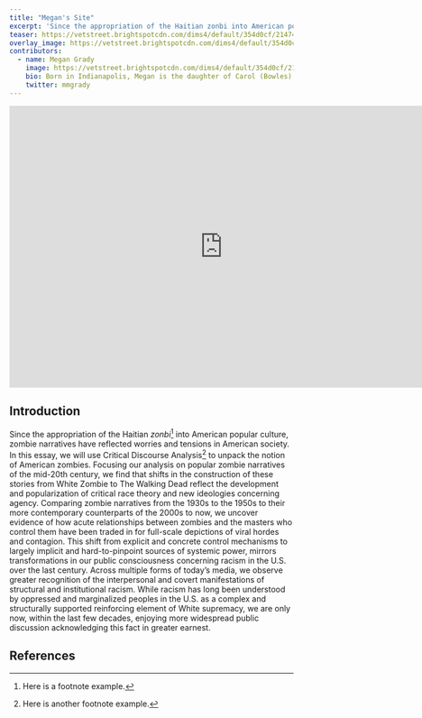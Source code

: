 ```yaml
---
title: "Megan's Site"
excerpt: 'Since the appropriation of the Haitian zonbi into American popular culture, zombie narratives have reflected worries and tensions in American society.'
teaser: https://vetstreet.brightspotcdn.com/dims4/default/354d0cf/2147483647/thumbnail/645x380/quality/90/?url=https%3A%2F%2Fvetstreet-brightspot.s3.amazonaws.com%2Fdc%2Fc4%2F8ccd3a28438d81b2f2f5d8031a05%2Fpug-ap-r82p3q-645.jpg
overlay_image: https://vetstreet.brightspotcdn.com/dims4/default/354d0cf/2147483647/thumbnail/645x380/quality/90/?url=https%3A%2F%2Fvetstreet-brightspot.s3.amazonaws.com%2Fdc%2Fc4%2F8ccd3a28438d81b2f2f5d8031a05%2Fpug-ap-r82p3q-645.jpg
contributors:
  - name: Megan Grady
    image: https://vetstreet.brightspotcdn.com/dims4/default/354d0cf/2147483647/thumbnail/645x380/quality/90/?url=https%3A%2F%2Fvetstreet-brightspot.s3.amazonaws.com%2Fdc%2Fc4%2F8ccd3a28438d81b2f2f5d8031a05%2Fpug-ap-r82p3q-645.jpg
    bio: Born in Indianapolis, Megan is the daughter of Carol (Bowles) and Tom Grady, a paving contractor and current president of Grady Bros. Incorporated. Her mother is from Iowa and her father was born and raised in Indianapolis.
    twitter: mmgrady
---
```



<iframe src="https://uploads.knightlab.com/storymapjs/df7f15ff134a413b9fa6f2f99870fc8a/no-telephone-to-heaven-1/index.html" frameborder="0" width="150%" height="500"></iframe>


## Introduction

Since the appropriation of the Haitian *zonbi*[^1] into American popular culture, zombie narratives have reflected worries and tensions in American society. In this essay, we will use Critical Discourse Analysis[^2] to unpack the notion of American zombies. Focusing our analysis on popular zombie narratives of the mid-20th century, we find that shifts in the construction of these stories from White Zombie to The Walking Dead reflect the development and popularization of critical race theory and new ideologies concerning agency. Comparing zombie narratives from the 1930s to the 1950s to their more contemporary counterparts of the 2000s to now, we uncover evidence of how acute relationships between zombies and the masters who control them have been traded in for full-scale depictions of viral hordes and contagion. This shift from explicit and concrete control mechanisms to largely implicit and hard-to-pinpoint sources of systemic power, mirrors transformations in our public consciousness concerning racism in the U.S. over the last century. Across multiple forms of today’s media, we observe greater recognition of the interpersonal and covert manifestations of structural and institutional racism. While racism has long been understood by oppressed and marginalized peoples in the U.S. as a complex and structurally supported reinforcing element of White supremacy, we are only now, within the last few decades, enjoying more widespread public discussion acknowledging this fact in greater earnest.

## References

[^1]: Here is a footnote example.
[^2]: Here is another footnote example.
